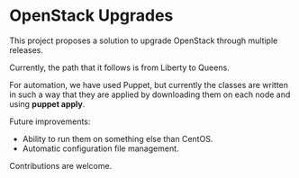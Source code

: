 OpenStack Upgrades
==================

This project proposes a solution to upgrade OpenStack through multiple releases.

Currently, the path that it follows is from Liberty to Queens.

For automation, we have used Puppet, but currently the classes are written in such a way that
they are applied by downloading them on each node and using **puppet apply**.

Future improvements:
- Ability to run them on something else than CentOS.
- Automatic configuration file management.

Contributions are welcome.